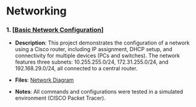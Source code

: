# Networking

### 1. [[Basic Network Configuration](Basic-Network-Configuration.md)]
- **Description**: This project demonstrates the configuration of a network using a Cisco router, including IP assignment, DHCP setup, and connectivity for multiple devices (PCs and switches). The network features three subnets: 10.255.255.0/24, 172.31.255.0/24, and 192.168.29.0/24, all connected to a central router.
- **Files**: [Network Diagram](topology.webp)

- **Notes**: All commands and configurations were tested in a simulated environment (CISCO Packet Tracer).


